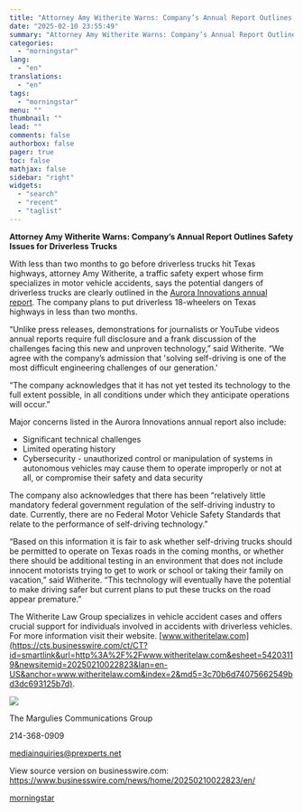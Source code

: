 ```yaml
---
title: "Attorney Amy Witherite Warns: Company’s Annual Report Outlines Safety Issues for Driverless Trucks"
date: "2025-02-10 23:55:49"
summary: "Attorney Amy Witherite Warns: Company’s Annual Report Outlines Safety Issues for Driverless Trucks With less than two months to go before driverless trucks hit Texas highways, attorney Amy Witherite, a traffic safety expert whose firm specializes in motor vehicle accidents, says the potential dangers of driverless trucks are clearly outlined..."
categories:
  - "morningstar"
lang:
  - "en"
translations:
  - "en"
tags:
  - "morningstar"
menu: ""
thumbnail: ""
lead: ""
comments: false
authorbox: false
pager: true
toc: false
mathjax: false
sidebar: "right"
widgets:
  - "search"
  - "recent"
  - "taglist"
---
```


**Attorney Amy Witherite Warns: Company’s Annual Report Outlines Safety Issues for Driverless Trucks**

With less than two months to go before driverless trucks hit Texas highways, attorney Amy Witherite, a traffic safety expert whose firm specializes in motor vehicle accidents, says the potential dangers of driverless trucks are clearly outlined in the [Aurora Innovations annual report](https://cts.businesswire.com/ct/CT?id=smartlink&url=https%3A%2F%2Fcontent.edgar-online.com%2FExternalLink%2FEDGAR%2F0001828108-24-000028.html%3Fhash%3Dfd636a78ffc6a1c7263e16d5bc2bdd68af3bbe28f76883011e9d0ad719119d34%26dest%3Daur-20231231_htm%23aur-20231231_htm&esheet=54203119&newsitemid=20250210022823&lan=en-US&anchor=Aurora+Innovations+annual+report&index=1&md5=c29bfb2e0d6af7043b129d49367a16a9). The company plans to put driverless 18-wheelers on Texas highways in less than two months.

“Unlike press releases, demonstrations for journalists or YouTube videos annual reports require full disclosure and a frank discussion of the challenges facing this new and unproven technology,” said Witherite. “We agree with the company’s admission that 'solving self-driving is one of the most difficult engineering challenges of our generation.'

“The company acknowledges that it has not yet tested its technology to the full extent possible, in all conditions under which they anticipate operations will occur.”

Major concerns listed in the Aurora Innovations annual report also include:

* Significant technical challenges
* Limited operating history
* Cybersecurity - unauthorized control or manipulation of systems in autonomous vehicles may cause them to operate improperly or not at all, or compromise their safety and data security

The company also acknowledges that there has been “relatively little mandatory federal government regulation of the self-driving industry to date. Currently, there are no Federal Motor Vehicle Safety Standards that relate to the performance of self-driving technology.”

“Based on this information it is fair to ask whether self-driving trucks should be permitted to operate on Texas roads in the coming months, or whether there should be additional testing in an environment that does not include innocent motorists trying to get to work or school or taking their family on vacation,” said Witherite. “This technology will eventually have the potential to make driving safer but current plans to put these trucks on the road appear premature.”

The Witherite Law Group specializes in vehicle accident cases and offers crucial support for individuals involved in accidents with driverless vehicles. For more information visit their website. [www.witheritelaw.com](https://cts.businesswire.com/ct/CT?id=smartlink&url=http%3A%2F%2Fwww.witheritelaw.com&esheet=54203119&newsitemid=20250210022823&lan=en-US&anchor=www.witheritelaw.com&index=2&md5=3c70b6d74075662549bd3dc693125b7d).

 ![](https://cts.businesswire.com/ct/CT?id=bwnews&sty=20250210022823r1&sid=mstr3&distro=nx&lang=en)

The Margulies Communications Group
  
214-368-0909
  
[mediainquiries@prexperts.net](mailto:mediainquiries@prexperts.net)

View source version on businesswire.com: <https://www.businesswire.com/news/home/20250210022823/en/>

[morningstar](https://www.morningstar.com/news/business-wire/20250210022823/attorney-amy-witherite-warns-companys-annual-report-outlines-safety-issues-for-driverless-trucks)
